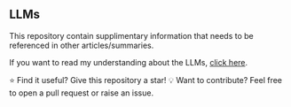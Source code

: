 ## LLMs 
This repository contain supplimentary information that needs to be referenced in other articles/summaries. 

If you want to read my understanding about the LLMs, [click here](./Notes/Index.html). 

⭐️ Find it useful? Give this repository a star!
💡 Want to contribute? Feel free to open a pull request or raise an issue.
